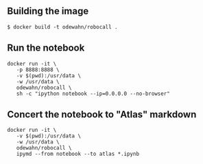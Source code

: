 
## Building the image

```
$ docker build -t odewahn/robocall .
```

## Run the notebook

```
docker run -it \
   -p 8888:8888 \
   -v $(pwd):/usr/data \
   -w /usr/data \
   odewahn/robocall \
   sh -c "ipython notebook --ip=0.0.0.0 --no-browser"
```


## Concert the notebook to "Atlas" markdown

```
docker run -it \
   -v $(pwd):/usr/data \
   -w /usr/data \
   odewahn/robocall \
   ipymd --from notebook --to atlas *.ipynb
```